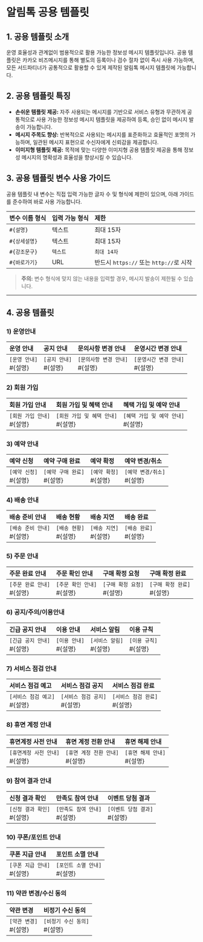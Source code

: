 # 알림톡 공용 템플릿

## 1. 공용 템플릿 소개

운영 효율성과 관계없이 범용적으로 활용 가능한 정보성 메시지 템플릿입니다. 공용 템플릿은 카카오 비즈메시지를 통해 별도의 등록이나 검수 절차 없이 즉시 사용 가능하며, 모든 서드파티너가 공통적으로 활용할 수 있게 제작된 알림톡 메시지 템플릿에 가능합니다.

## 2. 공용 템플릿 특징

- **손쉬운 템플릿 제공:** 자주 사용되는 메시지를 기반으로 서비스 유형과 무관하게 공통적으로 사용 가능한 정보성 메시지 템플릿을 제공하여 등록, 승인 없이 메시지 발송이 가능합니다.
- **메시지 주목도 향상:** 반복적으로 사용되는 메시지를 표준화하고 효율적인 포맷의 가능하며, 일관된 메시지 표현으로 수신자에게 신뢰감을 제공합니다.
- **이미지형 템플릿 제공:** 목적에 맞는 다양한 이미지형 공용 템플릿 제공을 통해 정보성 메시지의 명확성과 효율성을 향상시킬 수 있습니다.

## 3. 공용 템플릿 변수 사용 가이드

공용 템플릿 내 변수는 직접 입력 가능한 글자 수 및 형식에 제한이 있으며, 아래 가이드를 준수하여 바로 사용 가능합니다.

| 변수 이름 형식 | 입력 가능 형식 | 제한                                    |
| :------------- | :------------- | :-------------------------------------- |
| `#{설명}`      | 텍스트         | 최대 15자                               |
| `#{상세설명}`  | 텍스트         | 최대 15자                               |
| `#{강조문구}`  | `텍스트`       | `최대 14자`                             |
| `#{바로가기}`  | URL            | 반드시 `https://` 또는 `http://`로 시작 |

> **주의:** 변수 형식에 맞지 않는 내용을 입력할 경우, 메시지 발송이 제한될 수 있습니다.

---

## 4. 공용 템플릿

### 1) 운영안내

| 운영 안내                | 공지 안내                | 문의사항 변경 안내                | 운영시간 변경 안내                |
| :----------------------- | :----------------------- | :-------------------------------- | :-------------------------------- |
| `[운영 안내]`<br>#{설명} | `[공지 안내]`<br>#{설명} | `[문의사항 변경 안내]`<br>#{설명} | `[운영시간 변경 안내]`<br>#{설명} |

### 2) 회원 가입

| 회원 가입 안내                | 회원 가입 및 혜택 안내                | 혜택 가입 및 예약 안내                |
| :---------------------------- | :------------------------------------ | :------------------------------------ |
| `[회원 가입 안내]`<br>#{설명} | `[회원 가입 및 혜택 안내]`<br>#{설명} | `[혜택 가입 및 예약 안내]`<br>#{설명} |

### 3) 예약 안내

| 예약 신청                | 예약 구매 완료                | 예약 확정                | 예약 변경/취소                |
| :----------------------- | :---------------------------- | :----------------------- | :---------------------------- |
| `[예약 신청]`<br>#{설명} | `[예약 구매 완료]`<br>#{설명} | `[예약 확정]`<br>#{설명} | `[예약 변경/취소]`<br>#{설명} |

### 4) 배송 안내

| 배송 준비 안내                | 배송 현황                | 배송 지연                | 배송 완료                |
| :---------------------------- | :----------------------- | :----------------------- | :----------------------- |
| `[배송 준비 안내]`<br>#{설명} | `[배송 현황]`<br>#{설명} | `[배송 지연]`<br>#{설명} | `[배송 완료]`<br>#{설명} |

### 5) 주문 안내

| 주문 완료 안내                | 주문 확인 안내                | 구매 확정 요청                | 구매 확정 완료                |
| :---------------------------- | :---------------------------- | :---------------------------- | :---------------------------- |
| `[주문 완료 안내]`<br>#{설명} | `[주문 확인 안내]`<br>#{설명} | `[구매 확정 요청]`<br>#{설명} | `[구매 확정 완료]`<br>#{설명} |

### 6) 공지/주의/이용안내

| 긴급 공지 안내                | 이용 안내                | 서비스 알림                | 이용 규칙                |
| :---------------------------- | :----------------------- | :------------------------- | :----------------------- |
| `[긴급 공지 안내]`<br>#{설명} | `[이용 안내]`<br>#{설명} | `[서비스 알림]`<br>#{설명} | `[이용 규칙]`<br>#{설명} |

### 7) 서비스 점검 안내

| 서비스 점검 예고                | 서비스 점검 공지                | 서비스 점검 완료                |
| :------------------------------ | :------------------------------ | :------------------------------ |
| `[서비스 점검 예고]`<br>#{설명} | `[서비스 점검 공지]`<br>#{설명} | `[서비스 점검 완료]`<br>#{설명} |

### 8) 휴면 계정 안내

| 휴면계정 사전 안내                | 휴면 계정 전환 안내                | 휴면 해제 안내                |
| :-------------------------------- | :--------------------------------- | :---------------------------- |
| `[휴면계정 사전 안내]`<br>#{설명} | `[휴면 계정 전환 안내]`<br>#{설명} | `[휴면 해제 안내]`<br>#{설명} |

### 9) 참여 결과 안내

| 신청 결과 확인                | 만족도 참여 안내                | 이벤트 당첨 결과                |
| :---------------------------- | :------------------------------ | :------------------------------ |
| `[신청 결과 확인]`<br>#{설명} | `[만족도 참여 안내]`<br>#{설명} | `[이벤트 당첨 결과]`<br>#{설명} |

### 10) 쿠폰/포인트 안내

| 쿠폰 지급 안내                | 포인트 소멸 안내                |
| :---------------------------- | :------------------------------ |
| `[쿠폰 지급 안내]`<br>#{설명} | `[포인트 소멸 안내]`<br>#{설명} |

### 11) 약관 변경/수신 동의

| 약관 변경                | 비정기 수신 동의                |
| :----------------------- | :------------------------------ |
| `[약관 변경]`<br>#{설명} | `[비정기 수신 동의]`<br>#{설명} |
